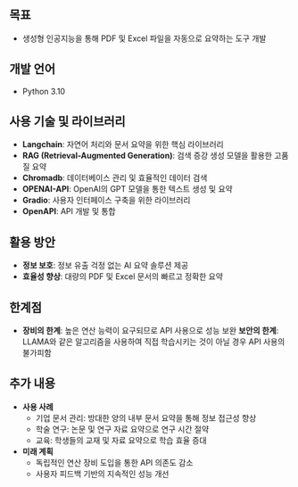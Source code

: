 ## 목표

- 생성형 인공지능을 통해 PDF 및 Excel 파일을 자동으로 요약하는 도구 개발

## 개발 언어

- Python 3.10

## 사용 기술 및 라이브러리

- **Langchain**: 자연어 처리와 문서 요약을 위한 핵심 라이브러리
- **RAG (Retrieval-Augmented Generation)**: 검색 증강 생성 모델을 활용한 고품질 요약
- **Chromadb**: 데이터베이스 관리 및 효율적인 데이터 검색
- **OPENAI-API**: OpenAI의 GPT 모델을 통한 텍스트 생성 및 요약
- **Gradio**: 사용자 인터페이스 구축을 위한 라이브러리
- **OpenAPI**: API 개발 및 통합

## 활용 방안

- **정보 보호**: 정보 유출 걱정 없는 AI 요약 솔루션 제공
- **효율성 향상**: 대량의 PDF 및 Excel 문서의 빠르고 정확한 요약

## 한계점

- **장비의 한계**: 높은 연산 능력이 요구되므로 API 사용으로 성능 보완
  **보안의 한계**: LLAMA와 같은 알고리즘을 사용하여 직접 학습시키는 것이 아닐 경우 API 사용의 불가피함

## 추가 내용

- **사용 사례**
    - 기업 문서 관리: 방대한 양의 내부 문서 요약을 통해 정보 접근성 향상
    - 학술 연구: 논문 및 연구 자료 요약으로 연구 시간 절약
    - 교육: 학생들의 교재 및 자료 요약으로 학습 효율 증대
- **미래 계획**
    - 독립적인 연산 장비 도입을 통한 API 의존도 감소
    - 사용자 피드백 기반의 지속적인 성능 개선
